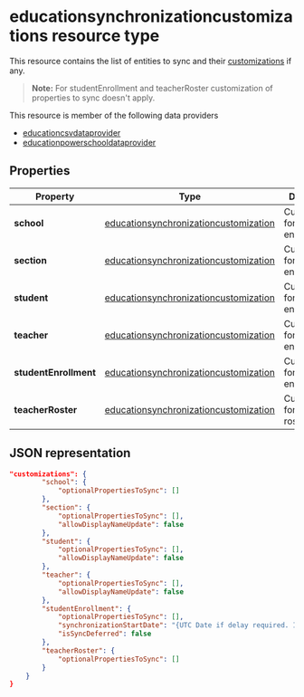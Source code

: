 # educationsynchronizationcustomizations resource type

This resource contains the list of entities to sync and their [customizations](educationsynchronizationcustomization.md) if any.

> **Note:** For studentEnrollment and teacherRoster customization of properties to sync doesn't apply.

This resource is member of the following data providers

* [educationcsvdataprovider](educationcsvdataprovider.md)
* [educationpowerschooldataprovider](educationpowerschooldataprovider.md)

## Properties

| Property | Type | Description |
|-|-|-|
| **school** | [educationsynchronizationcustomization](educationsynchronizationcustomization.md) |  Customization for a school entity         |
| **section** | [educationsynchronizationcustomization](educationsynchronizationcustomization.md) |  Customization for a section entity         |
| **student** | [educationsynchronizationcustomization](educationsynchronizationcustomization.md) |  Customization for a student entity         |
| **teacher** | [educationsynchronizationcustomization](educationsynchronizationcustomization.md) |  Customization for a teacher entity         |
| **studentEnrollment** | [educationsynchronizationcustomization](educationsynchronizationcustomization.md) |  Customization for student enrollment.           |
| **teacherRoster** | [educationsynchronizationcustomization](educationsynchronizationcustomization.md) |       Customization for teacher roster.    |

## JSON representation

```json
"customizations": {
        "school": {
            "optionalPropertiesToSync": []
        },
        "section": {
            "optionalPropertiesToSync": [],
            "allowDisplayNameUpdate": false
        },
        "student": {
            "optionalPropertiesToSync": [],
            "allowDisplayNameUpdate": false
        },
        "teacher": {
            "optionalPropertiesToSync": [],
            "allowDisplayNameUpdate": false
        },
        "studentEnrollment": {
            "optionalPropertiesToSync": [],
            "synchronizationStartDate": "{UTC Date if delay required. Immediate by default}",
            "isSyncDeferred": false
        },
        "teacherRoster": {
            "optionalPropertiesToSync": []
        }
    }
}
```
